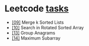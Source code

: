 # Leetcode **[tasks](https://leetcode.com/list/xoqag3yj/)**

* [[09]](https://leetcode.com/problems/merge-k-sorted-lists/) Merge k Sorted Lists
* [[10]](https://leetcode.com/problems/search-in-rotated-sorted-array/) Search in Rotated Sorted Array
* [[13]](https://leetcode.com/problems/group-anagrams/) Group Anagrams
* [[14]](https://leetcode.com/problems/maximum-subarray/) Maximum Subarray
